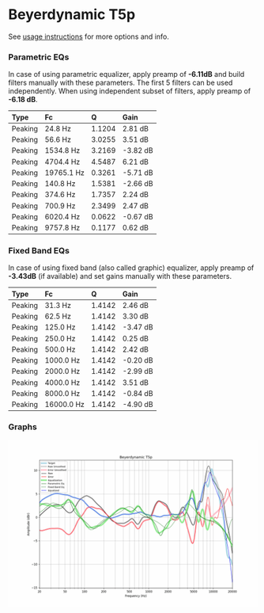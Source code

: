 # Beyerdynamic T5p
See [usage instructions](https://github.com/jaakkopasanen/AutoEq#usage) for more options and info.

### Parametric EQs
In case of using parametric equalizer, apply preamp of **-6.11dB** and build filters manually
with these parameters. The first 5 filters can be used independently.
When using independent subset of filters, apply preamp of **-6.18 dB**.

| Type    | Fc         |      Q | Gain     |
|:--------|:-----------|:-------|:---------|
| Peaking | 24.8 Hz    | 1.1204 | 2.81 dB  |
| Peaking | 56.6 Hz    | 3.0255 | 3.51 dB  |
| Peaking | 1534.8 Hz  | 3.2169 | -3.82 dB |
| Peaking | 4704.4 Hz  | 4.5487 | 6.21 dB  |
| Peaking | 19765.1 Hz | 0.3261 | -5.71 dB |
| Peaking | 140.8 Hz   | 1.5381 | -2.66 dB |
| Peaking | 374.6 Hz   | 1.7357 | 2.24 dB  |
| Peaking | 700.9 Hz   | 2.3499 | 2.47 dB  |
| Peaking | 6020.4 Hz  | 0.0622 | -0.67 dB |
| Peaking | 9757.8 Hz  | 0.1177 | 0.62 dB  |

### Fixed Band EQs
In case of using fixed band (also called graphic) equalizer, apply preamp of **-3.43dB**
(if available) and set gains manually with these parameters.

| Type    | Fc         |      Q | Gain     |
|:--------|:-----------|:-------|:---------|
| Peaking | 31.3 Hz    | 1.4142 | 2.46 dB  |
| Peaking | 62.5 Hz    | 1.4142 | 3.30 dB  |
| Peaking | 125.0 Hz   | 1.4142 | -3.47 dB |
| Peaking | 250.0 Hz   | 1.4142 | 0.25 dB  |
| Peaking | 500.0 Hz   | 1.4142 | 2.42 dB  |
| Peaking | 1000.0 Hz  | 1.4142 | -0.20 dB |
| Peaking | 2000.0 Hz  | 1.4142 | -2.99 dB |
| Peaking | 4000.0 Hz  | 1.4142 | 3.51 dB  |
| Peaking | 8000.0 Hz  | 1.4142 | -0.84 dB |
| Peaking | 16000.0 Hz | 1.4142 | -4.90 dB |

### Graphs
![](./Beyerdynamic%20T5p.png)